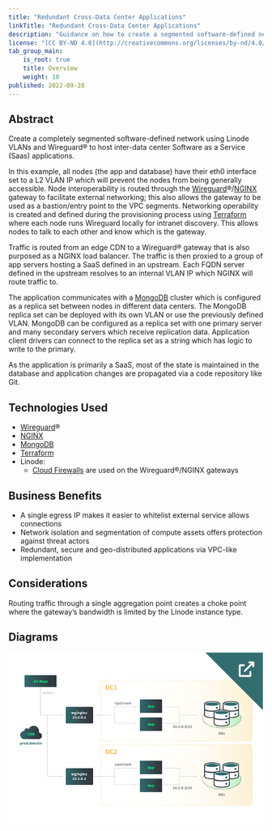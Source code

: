 ```yaml
---
title: "Redundant Cross-Data Center Applications"
linkTitle: "Redundant Cross-Data Center Applications"
description: "Guidance on how to create a segmented software-defined network using Linode VLANs and Wireguard to host inter-data center SaaS applications."
license: "[CC BY-ND 4.0](http://creativecommons.org/licenses/by-nd/4.0/)"
tab_group_main:
    is_root: true
    title: Overview
    weight: 10
published: 2022-09-28
---
```


## Abstract

Create a completely segmented software-defined network using Linode VLANs and Wireguard&#174; to host inter-data center Software as a Service (Saas) applications. 

In this example, all nodes (the app and database) have their eth0 interface set to a L2 VLAN IP which will prevent the nodes from being generally accessible. Node interoperability is routed through the [Wireguard](https://www.wireguard.com/)&#174;/[NGINX](https://www.nginx.com/) gateway to facilitate external networking; this also allows the gateway to be used as a bastion/entry point to the VPC segments. Networking operability is created and defined during the provisioning process using [Terraform](https://www.terraform.io/) where each node runs Wireguard locally for intranet discovery. This allows nodes to talk to each other and know which is the gateway.

Traffic is routed from an edge CDN to a Wireguard&#174; gateway that is also purposed as a NGINX load balancer. The traffic is then proxied to a group of app servers hosting a SaaS defined in an upstream. Each FQDN server defined in the upstream resolves to an internal VLAN IP which NGINX will route traffic to.

The application communicates with a [MongoDB](https://www.mongodb.com/) cluster which is configured as a replica set between nodes in different data centers. The MongoDB replica set can be deployed with its own VLAN or use the previously defined VLAN. MongoDB can be configured as a replica set with one primary server and many secondary servers which receive replication data. Application client drivers can connect to the replica set as a string which has logic to write to the primary.

As the application is primarily a SaaS, most of the state is maintained in the database and application changes are propagated via a code repository like Git.

## Technologies Used

- [Wireguard](https://www.wireguard.com/)&#174;
- [NGINX](https://www.nginx.com/)
- [MongoDB](https://www.mongodb.com/)
- [Terraform](https://www.terraform.io/)
- Linode:
    - [Cloud Firewalls](https://www.linode.com/docs/products/networking/cloud-firewall/) are used on the Wireguard&#174;/NGINX gateways

## Business Benefits

- A single egress IP makes it easier to whitelist external service allows connections
- Network isolation and segmentation of compute assets offers protection against threat actors
- Redundant, secure and geo-distributed applications via VPC-like implementation

## Considerations

Routing traffic through a single aggregation point creates a choke point where the gateway’s bandwidth is limited by the Linode instance type.


## Diagrams

[![Thumbnail of redundant cross-datacenter application reference architecture diagram](redundant-cross-datacenter-application-diagram-thumbnail.png)](/docs/reference-architecture/redundant-cross-datacenter-applications/diagrams/)